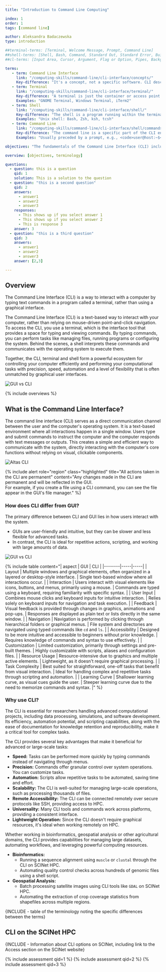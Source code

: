 ```yaml
---
title: "Introduction to Command Line Computing"

index: 1
order: 1
tags: [command line]

author: Aleksandra Badaczewska
type: introduction

##terminal-terms: [Terminal, Welcome Message, Prompt, Command Line]
##shell-terms: [Shell, Bash, Command, Standard Out, Standard Error, Built-in commands, Aliases, Shell function, Startup script, Environment Variable, Syntax]
##cl-terms: [Input Area, Cursor, Argument, Flag or Option, Pipes, Background Process, Foreground Process, Exit Code]

terms:
   - term: Command Line Interface
     link: "/computing-skills/command-line/cli-interface/concepts/" 
     Key-difference: "It's a concept, not a specific software. CLI describes the environment in which commands are entered and executed."
   - term: Terminal
     link: "/computing-skills/command-line/cli-interface/terminal/"
     Key-difference: "A terminal is just the container or access point for the CLI, but it doesn't process the commands itself."
     Examples: "GNOME Terminal, Windows Terminal, iTerm2"
   - term: Shell
     link: "/computing-skills/command-line/cli-interface/shell/"
     Key-difference: "The shell is a program running within the terminal to interpret and execute commands. Different shells have unique features and syntax." 
     Examples: "Unix shell: Bash, Zsh, ksh, tcsh"
   - term: Command Line
     link: "/computing-skills/command-line/cli-interface/shell/commands/" 
     Key-difference: "The command line is a specific part of the CLI environment." 
     Examples: "Usually preceded by a prompt, e.g., <code>user@host:~$</code> in Unix/Linux or <code>C:\\></code> in Windows."

objectives: "The fundamentals of the Command Line Interface (CLI) including its key components: the terminal interface and the Unix shell."

overview: [objectives, terminology]

questions:
  - question: this is a question
    qid: 1
    solution: This is a solution to the question 
  - question: "this is a second question"
    qid: 2
    answers: 
      - answer1
      - answer2
      - answer3
    responses:
      - This shows up if you select answer 1
      - This shows up if you select answer 2
      - This is response 3
    answer: 3
  - question: "this is a third question"
    qid: 3
    answers: 
      - answer1
      - answer2
      - answer3
    answer: [2,3]

---
```


## Overview

The Command Line Interface (CLI) is a way to interact with a computer by typing text commands in a program called a terminal, 
rather than using a graphical interface.

The Command Line Interface (CLI) is a text-based way to interact with your computer, rather than relying on mouse-driven point-and-click navigation. To access the CLI, 
you use a terminal, which is the interface tool that provides a space for typing and viewing commands. 
By typing commands, you can perform tasks like managing files, running programs or configuring the system. Behind the scenes, 
a shell interprets these commands and communicates with the operating system to execute them. 

Together, the CLI, terminal and shell form a powerful ecosystem for controlling your computer efficiently 
and performing your computational tasks with precision, speed, automation and a level of flexibility that is often unmatched by graphical user interfaces.

![GUI vs CLI](./assets/img/cli_vs_gui.png)  

{% include overviews %}


## What is the Command Line Interface?


The command line interface (CLI) serves as a direct communication channel between the user and the computer's operating system.
It is a text-based environment where all interactions happen in a single window. Users type and submit commands to instruct the computer and the computer responds with text messages or outputs. This creates a simple and efficient way to communicate with the system, 
directly interacting with the computer's core functions without relying on visual, clickable components.

  ![Altas CLI](./assets/img/atlas-cli.png)

{% include alert role="region" class="highlighted" title="All actions taken in the CLI are permanent" content="Any changes made in the CLI are permanent and will be reflected in the GUI.  
For example, if you create a file using a CLI command, you can see the file appear in the GUI's file manager." %}


### How does CLI differ from GUI?

The primary difference between CLI and GUI lies in how users interact with the system. 
- GUIs are user-friendly and intuitive, but they can be slower and less flexible for advanced tasks. 
- In contrast, the CLI is ideal for repetitive actions, scripting, and working with large amounts of data.

![GUI vs CLI](./assets/img/cli_vs_gui.png)

{% include table content="| aspect | GUI | CLI |
|--------|-----|-----|
| Layout          | Multiple windows and graphical elements, often organized in a layered or desktop-style interface. | Single text-based window where all interactions occur. |
| Interaction     | Users interact with visual elements like icons, buttons, and menus, primarily using a mouse.      | Commands are typed using a keyboard, requiring familiarity with specific syntax. |
| User Input      | Combines mouse clicks and keyboard inputs for intuitive interaction.                              | Relies solely on keyboard inputs for navigation and task execution. |
| Feedback        | Visual feedback is provided through changes in graphics, animations and pop-ups.                  | Responses are displayed as plain text or lists directly in the same window. |
| Navigation      | Navigation is performed by clicking through hierarchical folders or graphical menus.              | File system and directories are navigated using typed commands like `cd` and `ls`. |
| Accessibility   | Designed to be more intuitive and accessible to beginners without prior knowledge.                | Requires knowledge of commands and syntax to use effectively. |
| Customization   | Limited customization, primarily through settings and pre-built themes.                           | Highly customizable with scripts, aliases and configuration files. |
| Resource Usage  | Resource-intensive due to graphics and multiple active elements.                                  | Lightweight, as it doesn't require graphical processing. |
| Task Complexity | Best suited for straightforward, one-off tasks that benefit from visual interaction.              | Ideal for handling complex and repetitive tasks through scripting and automation. |
| Learning Curve  | Shallower learning curve, as visual cues guide the user.                                          | Steeper learning curve due to the need to memorize commands and syntax. |" %}


### Why use CLI?

The CLI is essential for researchers handling advanced computational projects, including data processing, simulations, and software development. 
Its efficiency, automation potential, and scripting capabilities, along with the ease of documentation for knowledge retention and reproducibility, 
make it a critical tool for complex tasks.

The CLI provides several key advantages that make it beneficial for advanced or large-scale tasks:

* **Speed:** Tasks can be performed more quickly by typing commands instead of navigating through menus.
* **Precision:** Commands offer granular control over system operations. You can customize tasks.
* **Automation:** Scripts allow repetitive tasks to be automated, saving time and effort.
* **Scalability:** The CLI is well-suited for managing large-scale operations, such as processing thousands of files.
* **Remote Accessibility:** The CLI can be connected remotely over secure protocols like SSH, providing access to HPC.
* **Universality:** Many CLI tools and commands work across platforms, providing a consistent interface.
* **Lightweight Operation:** Since the CLI doesn't require graphical resources, it's ideal when working remotely on HPC.

Whether working in bioinformatics, geospatial analysis or other agricultural domains, the CLI provides capabilities 
for managing large datasets, automating workflows, and leveraging powerful computing resources.

* **Bioinformatics:**
    * Running a sequence alignment using `muscle` or `clustal` through the CLI on SCINet HPC.
    * Automating quality control checks across hundreds of genomic files using a shell script.
* **Geospatial Analysis:**
    * Batch processing satellite images using CLI tools like `GDAL` on SCINet HPC.
    * Automating the extraction of crop coverage statistics from shapefiles across multiple regions.


{INCLUDE - table of the terminology noting the specific differences between the terms}

## CLI on the SCINet HPC

{INCLUDE - Information about CLI options on SCINet, including link to the Access section on the SCINet website}

{% include assessment qid=1 %}
{% include assessment qid=2 %}
{% include assessment qid=3 %}
